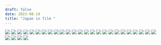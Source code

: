 ```yaml
---
draft: false
date: 2023-08-14
title: "Japan in film "
---
```

![](/media/images/japan/IMG_7124.JPG) ![](/media/images/japan/IMG_7158.JPG) ![](/media/images/japan/IMG_7161.JPG) ![](/media/images/japan/IMG_7175.JPG) ![](/media/images/japan/IMG_7183.JPG) ![](/media/images/japan/IMG_7184.JPG) ![](/media/images/japan/IMG_7194.JPG) ![](/media/images/japan/IMG_7201.JPG) ![](/media/images/japan/IMG_7225.JPG) ![](/media/images/japan/IMG_7226.JPG) ![](/media/images/japan/IMG_7229.JPG) ![](/media/images/japan/IMG_7238.JPG) ![](/media/images/japan/IMG_7242.JPG) ![](/media/images/japan/IMG_7243.JPG) ![](/media/images/japan/IMG_7247.JPG) ![](/media/images/japan/IMG_7269.JPG) ![](/media/images/japan/IMG_7286.JPG) ![](/media/images/japan/IMG_7288.JPG) ![](/media/images/japan/IMG_7290.JPG) ![](/media/images/japan/IMG_7293.JPG) ![](/media/images/japan/IMG_7295.JPG) ![](/media/images/japan/IMG_7302.JPG) ![](/media/images/japan/IMG_7304.JPG) ![](/media/images/japan/IMG_7306.JPG) ![](/media/images/japan/IMG_7321.JPG) ![](/media/images/japan/IMG_7347.JPG) ![](/media/images/japan/IMG_7353.JPG) ![](/media/images/japan/IMG_7367.JPG) ![](/media/images/japan/IMG_7373.JPG)